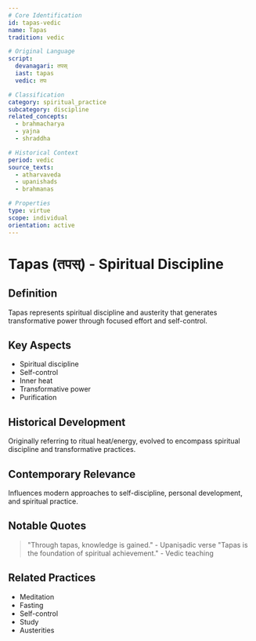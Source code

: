 ```yaml
---
# Core Identification
id: tapas-vedic
name: Tapas
tradition: vedic

# Original Language
script:
  devanagari: तपस्
  iast: tapas
  vedic: तपः

# Classification
category: spiritual_practice
subcategory: discipline
related_concepts:
  - brahmacharya
  - yajna
  - shraddha

# Historical Context
period: vedic
source_texts:
  - atharvaveda
  - upanishads
  - brahmanas

# Properties
type: virtue
scope: individual
orientation: active
---
```


# Tapas (तपस्) - Spiritual Discipline

## Definition
Tapas represents spiritual discipline and austerity that generates transformative power through focused effort and self-control.

## Key Aspects
- Spiritual discipline
- Self-control
- Inner heat
- Transformative power
- Purification

## Historical Development
Originally referring to ritual heat/energy, evolved to encompass spiritual discipline and transformative practices.

## Contemporary Relevance
Influences modern approaches to self-discipline, personal development, and spiritual practice.

## Notable Quotes
> "Through tapas, knowledge is gained." - Upaniṣadic verse
> "Tapas is the foundation of spiritual achievement." - Vedic teaching

## Related Practices
- Meditation
- Fasting
- Self-control
- Study
- Austerities